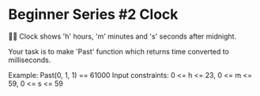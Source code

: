 ﻿# Beginner Series #2 Clock
👨‍💻
Clock shows 'h' hours, 'm' minutes and 's' seconds after midnight.

Your task is to make 'Past' function which returns time converted to milliseconds.

Example:
Past(0, 1, 1) == 61000
Input constraints: 0 <= h <= 23, 0 <= m <= 59, 0 <= s <= 59